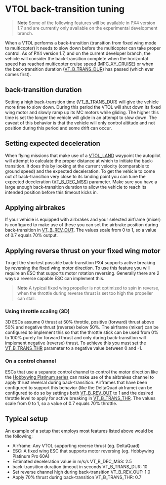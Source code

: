 # VTOL back-transition tuning

> **Note** Some of the following features will be available in PX4 version 1.7 and are currently only available on the experimental development branch.

When a VTOL performs a back-transition (transition from fixed wing mode to multicopter) it needs to slow down before the multicopter can take proper control.
As of PX4 version 1.7, and on the current developer branch, the vehicle will consider the back-transition complete when the horizontal speed has reached multicopter cruise speed ([MPC_XY_CRUISE](../advanced_config/parameter_reference.md#MPC_XY_CRUISE)) or when the back-transition duration ([VT_B_TRANS_DUR](../advanced_config/parameter_reference.md#VT_B_TRANS_DUR)) has passed (which ever comes first).

## back-transition duration
Setting a high back-transition time ([VT_B_TRANS_DUR](../advanced_config/parameter_reference.md#VT_B_TRANS_DUR)) will give the vehicle more time to slow down. During this period the VTOL will shut down its fixed wing motor and slowly ramp up its MC motors while gliding. The higher this time is set the longer the vehicle will glide in an attempt to slow down. The caveat of this behavior is that the vehicle will only control altitude and not position during this period and some drift can occur.

## Setting expected deceleration
When flying missions that make use of a [VTOL_LAND](http://mavlink.org/messages/common#MAV_CMD_NAV_VTOL_LAND) waypoint the autopilot will attempt to calculate the proper distance at which to initiate the back-transition. It does this by looking at the current velocity (comparable to ground speed) and the expected deceleration. To get the vehicle to come out of back-transition very close to its landing point you can tune the expected deceleration ([VT_B_DEC_MSS](../advanced_config/parameter_reference.md#VT_B_DEC_MSS)) parameter. Make sure you have a large enough back-transition duration to allow the vehicle to reach its intended position before this timeout kicks in.

## Applying airbrakes
If your vehicle is equipped with airbrakes and your selected airframe (mixer) is configured to make use of these you can set the airbrake position during back-transition in [VT_B_REV_OUT](../advanced_config/parameter_reference.md#VT_B_REV_OUT). The values scale from 0 to 1, so a value of 0.7 equals 70% output.

## Applying reverse thrust on your fixed wing motor
To get the shortest possible back-transition PX4 supports active breaking by reversing the fixed wing motor direction. To use this feature you will require an ESC that supports motor rotation reversing. Generally there are 2 ways a reverse capable ESC can implement this. 
> **Note** A typical fixed wing propeller is not optimized to spin in reverse, when the throttle during reverse thrust is set too high the propeller can stall.

### Using throttle scaling (3D)
3D ESCs assume 0 thrust at 50% throttle, positive (forward) thrust above 50% and negative thrust (reverse) below 50%. The airframe (mixer) can be configured to implement this so that the throttle stick can be used from 0% to 100% purely for forward thrust and only during back-transition will implement negative (reverse) thrust. To achieve this you must set the [VT_B_TRANS_THR](../advanced_config/parameter_reference.md#VT_B_TRANS_THR) parameter to a negative value between 0 and -1.

### On a control channel
ESCs that use a separate control channel to control the motor direction like the [Hobbywing Platinum series](http://www.hobbywing.com/category.php?id=44&filter_attr=6345.6346) can make use of the airbrakes channel to apply thrust reversal during back-transition. Airframes that have been configured to support this behavior (like the DeltaQuad airframe) can be configured to do so by settings both [VT_B_REV_OUT](../advanced_config/parameter_reference.md#VT_B_REV_OUT) to 1 and the desired throttle level to apply for active breaking in [VT_B_TRANS_THR](../advanced_config/parameter_reference.md#VT_B_TRANS_THR). The values scale from 0 to 1, so a value of 0.7 equals 70% throttle.

## Typical setup
An example of a setup that employs most features listed above would be the following;

- Airframe: Any VTOL supporting reverse thrust (eg. DeltaQuad)
- ESC: A fixed wing ESC that supports motor reversing (eg. Hobbywing Platinum Pro 60A)
- Estimated deceleration value in m/s/s VT_B_DEC_MSS: 2.5
- back-transition duration timeout in seconds VT_B_TRANS_DUR: 10
- Set reverse channel high during back-transition VT_B_REV_OUT: 1.0
- Apply 70% thrust during back-transition VT_B_TRANS_THR: 0.7
